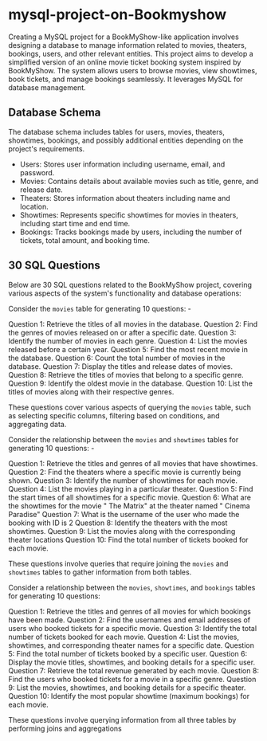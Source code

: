# mysql-project-on-Bookmyshow

Creating a MySQL project for a BookMyShow-like application involves designing a database to manage information related to movies, theaters, bookings, users, and other relevant entities.
This project aims to develop a simplified version of an online movie ticket booking system inspired by BookMyShow. 
The system allows users to browse movies, view showtimes, book tickets, and manage bookings seamlessly. It leverages MySQL for database management.

## Database Schema

The database schema includes tables for users, movies, theaters, showtimes, bookings, and possibly additional entities depending on the project's requirements.

- Users: Stores user information including username, email, and password.
- Movies: Contains details about available movies such as title, genre, and release date.
- Theaters: Stores information about theaters including name and location.
- Showtimes: Represents specific showtimes for movies in theaters, including start time and end time.
- Bookings: Tracks bookings made by users, including the number of tickets, total amount, and booking time.

## 30 SQL Questions

Below are 30 SQL questions related to the BookMyShow project, covering various aspects of the system's functionality and database operations:

Consider the `movies` table for generating 10 questions: -

Question 1: Retrieve the titles of all movies in the database.
Question 2: Find the genres of movies released on or after a specific date.
Question 3: Identify the number of movies in each genre.
Question 4: List the movies released before a certain year.
Question 5: Find the most recent movie in the database.
Question 6: Count the total number of movies in the database.
Question 7: Display the titles and release dates of movies.
Question 8: Retrieve the titles of movies that belong to a specific genre.
Question 9: Identify the oldest movie in the database.
Question 10: List the titles of movies along with their respective genres.

These questions cover various aspects of querying the `movies` table, such as selecting specific 
columns, filtering based on conditions, and aggregating data.


Consider the relationship between the `movies` and `showtimes` tables for generating
10 questions: -

Question 1: Retrieve the titles and genres of all movies that have showtimes.
Question 2: Find the theaters where a specific movie is currently being shown.
Question 3: Identify the number of showtimes for each movie.
Question 4: List the movies playing in a particular theater.
Question 5: Find the start times of all showtimes for a specific movie.
Question 6: What are the showtimes for the movie " The Matrix" at the theater named " Cinema 
Paradise"
Question 7: What is the username of the user who made the booking with ID is 2
Question 8: Identify the theaters with the most showtimes.
Question 9: List the movies along with the corresponding theater locations
Question 10: Find the total number of tickets booked for each movie.

These questions involve queries that require joining the `movies` and `showtimes` tables to 
gather information from both tables.


Consider a relationship between the `movies`, `showtimes`, and `bookings` tables for 
generating 10 questions:

Question 1: Retrieve the titles and genres of all movies for which bookings have been made.
Question 2: Find the usernames and email addresses of users who booked tickets for a specific 
 movie.
Question 3: Identify the total number of tickets booked for each movie.
Question 4: List the movies, showtimes, and corresponding theater names for a specific date.
Question 5: Find the total number of tickets booked by a specific user.
Question 6: Display the movie titles, showtimes, and booking details for a specific user.
Question 7: Retrieve the total revenue generated by each movie.
Question 8: Find the users who booked tickets for a movie in a specific genre.
Question 9: List the movies, showtimes, and booking details for a specific theater.
Question 10: Identify the most popular showtime (maximum bookings) for each movie.

These questions involve querying information from all three tables by performing joins and 
aggregations
